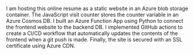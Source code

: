 I am hosting this online resume as a static website in an Azure blob storage container. The JavaScript visit counter stores the counter variable in an Azure Cosmos DB. I built an Azure Function App using Python to connect the frontend website to the backend DB. I implemented GitHub actions to create a CI/CD workflow that automatically updates the contents of the frontend when a git push is made. Finally, the site is secured with an SSL certificate using Azure CDN. 